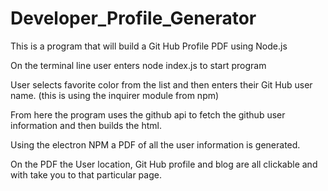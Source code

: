 # Developer_Profile_Generator
This is a program that will build a Git Hub Profile PDF using Node.js

On the terminal line user enters node index.js to start program

User selects favorite color from the list and then enters their Git Hub user name. (this is using the inquirer module from npm)

From here the program uses the github api to fetch the github user information and then builds the html.

Using the electron NPM a PDF of all the user information is generated.

On the PDF the User location, Git Hub profile and blog are all clickable and with take you to that particular page. 

